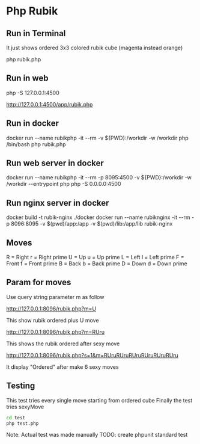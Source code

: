 # Php Rubik

## Run in Terminal

It just shows ordered 3x3 colored rubik cube (magenta instead orange)

php rubik.php

## Run in web

php -S 127.0.0.1:4500

<http://127.0.0.1:4500/app/rubik.php>

## Run in docker

docker run --name rubikphp -it --rm -v ${PWD}:/workdir -w /workdir php /bin/bash
php rubik.php

## Run web server in docker

docker run --name rubikphp -it --rm -p 8095:4500 -v ${PWD}:/workdir -w /workdir --entrypoint php php -S 0.0.0.0:4500

## Run nginx server in docker

docker build -t rubik-nginx ./docker
docker run --name rubiknginx -it --rm -p 8096:8095 -v $(pwd)/app:/app -v $(pwd)/lib:/app/lib rubik-nginx

## Moves

R = Right
r = Right prime
U = Up
u = Up prime
L = Left
l = Left prime
F = Front
f = Front prime
B = Back
b = Back prime
D = Down
d = Down prime

## Param for moves

Use query string parameter m as follow

<http://127.0.0.1:8096/rubik.php?m=U>

This show rubik ordered plus U move

<http://127.0.0.1:8096/rubik.php?m=RUru>

This shows the rubik ordered after sexy move

<http://127.0.0.1:8096/rubik.php?s=1&m=RUruRUruRUruRUruRUruRUru>

It display "Ordered" after make 6 sexy moves

## Testing

This test tries every single move starting from ordered cube
Finally the test tries sexyMove

```bash
cd test
php test.php
```

Note: Actual test was made manually
TODO: create phpunit standard test
